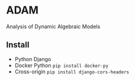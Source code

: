 # ADAM
Analysis of Dynamic Algebraic Models

## Install
- Python Django
- Docker Python `pip install docker-py`
- Cross-origin `pip install django-cors-headers`
